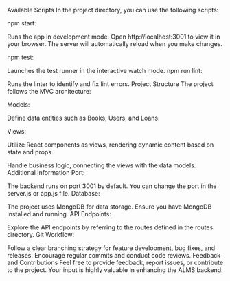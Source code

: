 Available Scripts
In the project directory, you can use the following scripts:

npm start:

Runs the app in development mode.
Open http://localhost:3001 to view it in your browser.
The server will automatically reload when you make changes.

npm test:

Launches the test runner in the interactive watch mode.
npm run lint:

Runs the linter to identify and fix lint errors.
Project Structure
The project follows the MVC architecture:

Models:

Define data entities such as Books, Users, and Loans.

Views:

Utilize React components as views, rendering dynamic content based on state and props.

Handle business logic, connecting the views with the data models.
Additional Information
Port:

The backend runs on port 3001 by default. You can change the port in the server.js or app.js file.
Database:

The project uses MongoDB for data storage. Ensure you have MongoDB installed and running.
API Endpoints:

Explore the API endpoints by referring to the routes defined in the routes directory.
Git Workflow:

Follow a clear branching strategy for feature development, bug fixes, and releases. Encourage regular commits and conduct code reviews.
Feedback and Contributions
Feel free to provide feedback, report issues, or contribute to the project. Your input is highly valuable in enhancing the ALMS backend.
